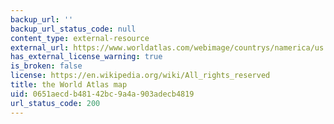 ```yaml
---
backup_url: ''
backup_url_status_code: null
content_type: external-resource
external_url: https://www.worldatlas.com/webimage/countrys/namerica/us.htm
has_external_license_warning: true
is_broken: false
license: https://en.wikipedia.org/wiki/All_rights_reserved
title: the World Atlas map
uid: 0651aecd-b481-42bc-9a4a-903adecb4819
url_status_code: 200
---
```

